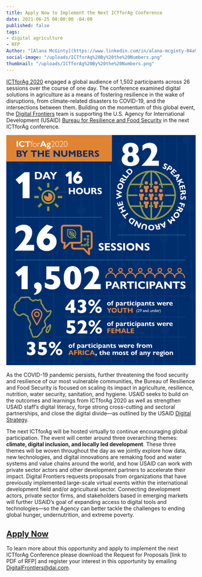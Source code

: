 ```yaml
---
title: Apply Now to Implement the Next ICTforAg Conference
date: 2021-06-25 08:00:00 -04:00
published: false
tags:
- digital agriculture
- RFP
Author: "[Alana McGinty](https://www.linkedin.com/in/alana-mcginty-04a91657/)"
social-image: "/uploads/ICTforAg%20By%20the%20Numbers.png"
thumbnail: "/uploads/ICTforAg%20By%20the%20Numbers.png"
---
```


[ICTforAg 2020](https://www.ictforag.com/) engaged a global audience of 1,502 participants across 26 sessions over the course of one day. The conference examined digital solutions in agriculture as a means of fostering resilience in the wake of disruptions, from climate-related disasters to COVID-19, and the intersections between them. Building on the momentum of this global event, the [Digital Frontiers](https://www.dai.com/our-work/projects/worldwide-digital-frontiers-df) team is supporting the U.S. Agency for International Development (USAID) [Bureau for Resilience and Food Security](https://www.usaid.gov/who-we-are/organization/bureaus/bureau-resilience-and-food-security) in the next ICTforAg conference.

![ICTforAg By the Numbers.png](/uploads/ICTforAg%20By%20the%20Numbers.png)

<!--more-->

As the COVID-19 pandemic persists, further threatening the food security and resilience of our most vulnerable communities, the Bureau of Resilience and Food Security is focused on scaling its impact in agriculture, resilience, nutrition, water security, sanitation, and hygiene. USAID seeks to build on the outcomes and learnings from ICTforAg 2020 as well as strengthen USAID staff’s digital literacy, forge strong cross-cutting and sectoral partnerships, and close the digital divide—as outlined by the USAID [Digital Strategy](https://www.usaid.gov/sites/default/files/documents/15396/USAID_Digital_Strategy.pdf).

The next ICTforAg will be hosted virtually to continue encouraging global participation. The event will center around three overarching themes: **climate, digital inclusion, and locally led development**. These three themes will be woven throughout the day as we jointly explore how data, new technologies, and digital innovations are remaking food and water systems and value chains around the world, and how USAID can work with private sector actors and other development partners to accelerate their impact. Digital Frontiers requests proposals from organizations that have previously implemented large-scale virtual events within the international development field and/or agricultural sector. Connecting development actors, private sector firms, and stakeholders based in emerging markets will further USAID’s goal of expanding access to digital tools and technologies—so the Agency can better tackle the challenges to ending global hunger, undernutrition, and extreme poverty.

## [Apply Now](https://drive.google.com/file/d/1c8xAZTRno-1yIiVImPIXUhV5clJ5Vaf0/view?usp=sharing)

To learn more about this opportunity and apply to implement the next ICTforAg Conference please download the Request for Proposals \[link to PDF of RFP\] and register your interest in this opportunity by emailing [DigitalFrontiers@dai.com](mailto:DigitalFrontiers@dai.com).